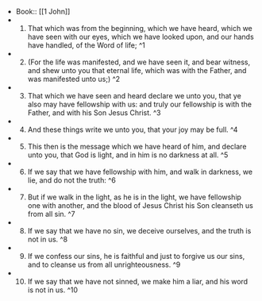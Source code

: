 - Book:: [[1 John]]
- 1. That which was from the beginning, which we have heard, which we have seen with our eyes, which we have looked upon, and our hands have handled, of the Word of life; ^1
- 2. (For the life was manifested, and we have seen it, and bear witness, and shew unto you that eternal life, which was with the Father, and was manifested unto us;) ^2
- 3. That which we have seen and heard declare we unto you, that ye also may have fellowship with us: and truly our fellowship is with the Father, and with his Son Jesus Christ. ^3
- 4. And these things write we unto you, that your joy may be full. ^4
- 5. This then is the message which we have heard of him, and declare unto you, that God is light, and in him is no darkness at all. ^5
- 6. If we say that we have fellowship with him, and walk in darkness, we lie, and do not the truth: ^6
- 7. But if we walk in the light, as he is in the light, we have fellowship one with another, and the blood of Jesus Christ his Son cleanseth us from all sin. ^7
- 8. If we say that we have no sin, we deceive ourselves, and the truth is not in us. ^8
- 9. If we confess our sins, he is faithful and just to forgive us our sins, and to cleanse us from all unrighteousness. ^9
- 10. If we say that we have not sinned, we make him a liar, and his word is not in us. ^10
